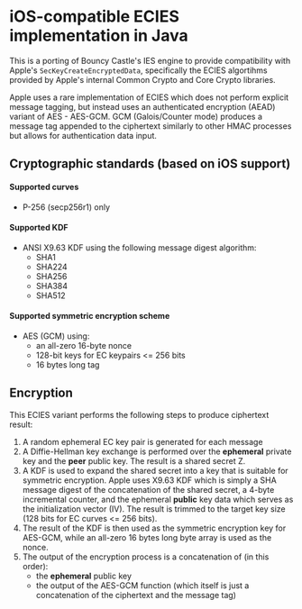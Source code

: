 # iOS-compatible ECIES implementation in Java

This is a porting of Bouncy Castle's IES engine to provide compatibility with Apple's `SecKeyCreateEncryptedData`, specifically the ECIES algortihms provided by Apple's internal Common Crypto and Core Crypto libraries.

Apple uses a rare implementation of ECIES which does not perform explicit message tagging, but instead uses an authenticated encryption (AEAD) variant of AES - AES-GCM. GCM (Galois/Counter mode) produces a message tag appended to the ciphertext similarly to other HMAC processes but allows for authentication data input.

## Cryptographic standards (based on iOS support)
#### Supported curves
- P-256 (secp256r1) only

#### Supported KDF
- ANSI X9.63 KDF using the following message digest algorithm:
  - SHA1
  - SHA224
  - SHA256
  - SHA384
  - SHA512
  
#### Supported symmetric encryption scheme
- AES (GCM) using:
  - an all-zero 16-byte nonce 
  - 128-bit keys for EC keypairs <= 256 bits
  - 16 bytes long tag


## Encryption
This ECIES variant performs the following steps to produce ciphertext result:
1. A random ephemeral EC key pair is generated for each message
2. A Diffie-Hellman key exchange is performed over the **ephemeral** private key and the **peer** public key. The result is a shared secret Z.
3. A KDF is used to expand the shared secret into a key that is suitable for symmetric encryption. Apple uses X9.63 KDF which is simply a SHA message digest of the concatenation of the shared secret, a 4-byte incremental counter, and the ephemeral **public** key data which serves as the initialization vector (IV). The result is trimmed to the target key size (128 bits for EC curves <= 256 bits).
4. The result of the KDF is then used as the symmetric encryption key for AES-GCM, while an all-zero 16 bytes long byte array is used as the nonce.
5. The output of the encryption process is a concatenation of (in this order):
   - the **ephemeral** public key
   - the output of the AES-GCM function (which itself is just a concatenation of the ciphertext and the message tag)
